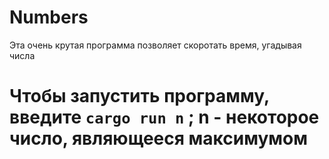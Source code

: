 # Numbers

 Эта очень крутая программа позволяет скоротать время, угадывая числа

# Чтобы запустить программу, введите `cargo run n` ; n - некоторое число, являющееся максимумом